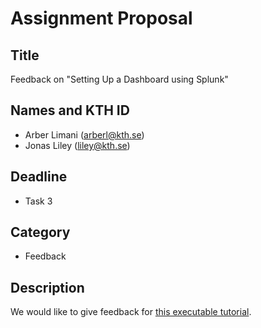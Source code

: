 # Assignment Proposal

## Title

Feedback on "Setting Up a Dashboard using Splunk"

## Names and KTH ID

- Arber Limani (arberl@kth.se)
- Jonas Liley (liley@kth.se)

## Deadline

- Task 3

## Category

- Feedback

## Description

We would like to give feedback for [this executable tutorial](https://github.com/KTH/devops-course/pull/2451).
